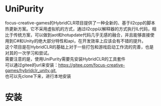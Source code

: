 # UniPurity
focus-creative-games的HybridCLR项目提供了一种全新的、基于il2cpp的脚本热更新方案。它不采用虚拟机的方式，通过il2cpp以解释器的方式执行IL代码，相比于传统方案，可以做到aot和hotupdate代码几乎无感的融合，并且能够直接使用到C#和Unity的绝大部分特性和api，在开发效率上应该会有不错的提升。   
这个项目是在HybridCLR的基础上对于一些打包和游戏启动工作流的完善，也是对其的一次学习和尝试。   
需要注意的是，使用UniPurity需要先安装HybridCLR的工具套件   
可以通过gitee的url来安装：https://gitee.com/focus-creative-games/hybridclr_unity.git,   
也可以先clone下来，进行本地安装

# 安装